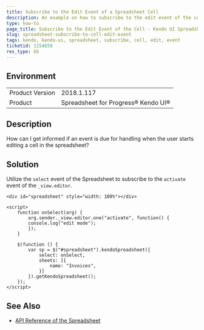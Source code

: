 ```yaml
---
title: Subscribe to the Edit Event of a Spreadsheet Cell
description: An example on how to subscribe to the edit event of the cell in the Kendo UI Spreadsheet.
type: how-to
page_title: Subscribe to the Edit Event of the Cell - Kendo UI Spreadsheet for jQuery
slug: spreadsheet-subscribe-to-cell-edit-event
tags: kendo, kendo-ui, spreadsheet, subscribe, cell, edit, event
ticketid: 1154659
res_type: kb
---
```


## Environment

<table>
	<tr>
		<td>Product Version</td>
		<td>2018.1.117</td>
	</tr>
	<tr>
		<td>Product</td>
		<td>Spreadsheet for Progress® Kendo UI®</td>
	</tr>
</table>


## Description

How can I get informed if an event is due for handling when the user starts editing a cell in the spreadsheet?

## Solution

Utilize the `select` event of the Spreadsheet to subscribe to the `activate` event of the `_view.editor`.

```dojo
<div id="spreadsheet" style="width: 100%"></div>

<script>
    function onSelect(arg) {
        arg.sender._view.editor.one("activate", function() {
        console.log("edit mode");
        });
    }

    $(function () {
        var sp = $("#spreadsheet").kendoSpreadsheet({
            select: onSelect,
            sheets: [{
                name: "Invoices",
            }]
        }).getKendoSpreadsheet();
    });
</script>
```

## See Also

* [API Reference of the Spreadsheet](https://docs.telerik.com/kendo-ui/api/javascript/ui/spreadsheet)
